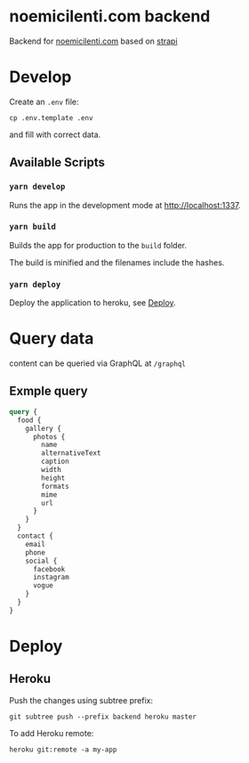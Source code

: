 # noemicilenti.com backend

Backend for [noemicilenti.com](https://noemicilenti.com) based on [strapi](https://strapi.io/)

# Develop

Create an `.env` file:
```console
cp .env.template .env
```

and fill with correct data.

## Available Scripts

### `yarn develop`

Runs the app in the development mode at [http://localhost:1337](http://localhost:1337).

### `yarn build`

Builds the app for production to the `build` folder.

The build is minified and the filenames include the hashes.

### `yarn deploy`

Deploy the application to heroku, see [Deploy](#Deploy).

# Query data

content can be queried via GraphQL at `/graphql`

## Exmple query

```graphql
query {
  food {
    gallery {
      photos {
        name
        alternativeText
        caption
        width
        height
        formats
        mime
        url
      }
    }
  }
  contact {
    email
    phone
    social {
      facebook
      instagram
      vogue
    }
  }
}
```

# Deploy

## Heroku

Push the changes using subtree prefix:
```console
git subtree push --prefix backend heroku master
```

To add Heroku remote:
```console
heroku git:remote -a my-app
```
